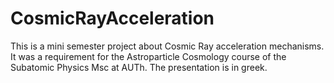 # CosmicRayAcceleration
This is a mini semester project about Cosmic Ray acceleration mechanisms. 
It was a requirement for the Astroparticle Cosmology course of the Subatomic Physics Msc at AUTh.
The presentation is in greek.
